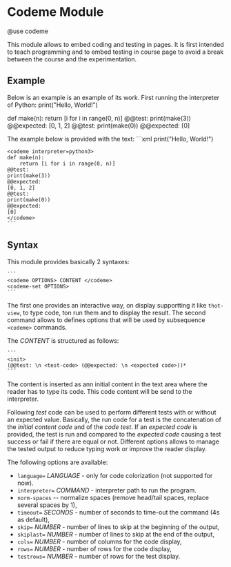 # Codeme Module

@use codeme

This module allows to embed coding and testing in pages. It is first intended to teach programming and to embed testing in course page to avoid a break between the course and the experimentation.

## Example

Below is an example is an example of its work. First running the interpreter of Python:
<codeme interpreter=python3>
print("Hello, World!")
</codeme>

<codeme interpreter=python3>
def make(n):
	return [i for i in range(0, n)]
@@test:
print(make(3))
@@expected:
[0, 1, 2]
@@test:
print(make(0))
@@expected:
[0]
</codeme>

The example below is provided with the text:
	```xml
	<codeme interpreter=python3>
	print("Hello, World!")
	</codeme>

	<codeme interpreter=python3>
	def make(n):
		return [i for i in range(0, n)]
	@@test:
	print(make(3))
	@@expected:
	[0, 1, 2]
	@@test:
	print(make(0))
	@@expected:
	[0]
	</codeme>
	```

## Syntax
This module provides basically 2 syntaxes:

	```
	<codeme OPTIONS> CONTENT </codeme>
	<codeme-set OPTIONS>
	```

The first one provides an interactive way, on display supportting it like `thot-view`, to type code, ton run them and to display the result. The second command allows to defines options that will be used by subsequence `<codeme>` commands.

The _CONTENT_ is structured as follows:

	```
	<init>
	(@@test: \n <test-code> (@@expected: \n <expected code>))*
	```

The _<init>_ content is inserted as ann initial content in the text area where the reader has to type its code. This code content will be send to the interpreter.

Following _test_ code can be used to perform different tests with or without  an expected value. Basically, the run code for a test is the concatenation of the _initial content code_ and of the _code test_. If an _expected code_ is provided, the test is run and compared to the _expected code_ causing a test success or fail if there are equal or not. Different options allows to manage the tested output to reduce typing work or improve the reader display.

The following options are available:
* `language=` _LANGUAGE_ -  only for code colorization (not supported for now).
* `interpreter=` _COMMAND_ - interpreter path to run the program.
* `norm-spaces` -- normalize spaces (remove head/tail spaces, replace several spaces by 1),
* `timeout=` _SECONDS_ - number of seconds to time-out the command (4s as default),
* `skip=` _NUMBER_ - number of lines to skip at the beginning of the output,
* `skiplast=` _NUMBER_ - number of lines to skip at the end of the output,
* `cols=` _NUMBER_ - number of columns for the code display,
* `rows=` _NUMBER_ - number of rows for the code display,
* `testrows=` _NUMBER_ - number of rows for the test display.

